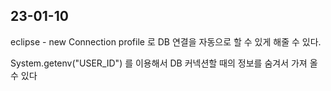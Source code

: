 ## 23-01-10


eclipse - new Connection profile 로 DB 연결을 자동으로 할 수 있게 해줄 수 있다.

 System.getenv("USER_ID") 를 이용해서 DB 커넥션할 때의 정보를 숨겨서 가져 올 수 있다
